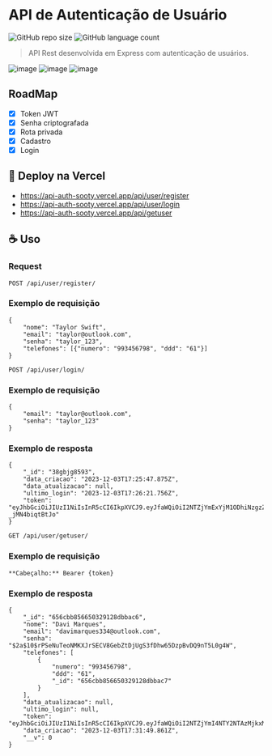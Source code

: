 # API de Autenticação de Usuário

![GitHub repo size](https://img.shields.io/github/repo-size/davimcostaa/api-auth?style=for-the-badge)
![GitHub language count](https://img.shields.io/github/languages/count/davimcostaa/api-auth?style=for-the-badge)

> API Rest desenvolvida em Express com autenticação de usuários.

![image](https://shields.io/badge/JavaScript-F7DF1E?logo=JavaScript&logoColor=000&style=for-the-badge)
![image](https://shields.io/badge/Express-FFFFFF?logo=express&logoColor=000&style=for-the-badge)
![image](https://shields.io/badge/MongoDB-47A248?logo=mongodb&logoColor=000&style=for-the-badge)

## RoadMap

- [x] Token JWT
- [x] Senha criptografada
- [x] Rota privada
- [x] Cadastro
- [x] Login
      
## 🔗 Deploy na Vercel

 - https://api-auth-sooty.vercel.app/api/user/register
 - https://api-auth-sooty.vercel.app/api/user/login
 - https://api-auth-sooty.vercel.app/api/getuser

## ☕ Uso

### Request

`POST /api/user/register/`

### Exemplo de requisição

    {
     	"nome": "Taylor Swift",
    	"email": "taylor@outlook.com",
    	"senha": "taylor_123",
    	"telefones": [{"numero": "993456798", "ddd": "61"}]
    }


    
`POST /api/user/login/`

### Exemplo de requisição

    {
	    "email": "taylor@outlook.com",
	    "senha": "taylor_123"
    }

### Exemplo de resposta

    {
	    "_id": "38gbjg8593",
	    "data_criacao": "2023-12-03T17:25:47.875Z",
	    "data_atualizacao": null,
	    "ultimo_login": "2023-12-03T17:26:21.756Z",
	    "token": "eyJhbGciOiJIUzI1NiIsInR5cCI6IkpXVCJ9.eyJfaWQiOiI2NTZjYmExYjM1ODhiNzgzZWE4MWQxZTAiLCJpYXQiOjE3MDE2MjQzODEsImV4cCI6MTcwMTYyNjE4MX0.fljPRBE4uZI_DheogkTdNbsPZZxw3-_jMN4biqtBtJo"
    }

    
`GET /api/user/getuser/`

### Exemplo de requisição

    **Cabeçalho:** Bearer {token}
    
### Exemplo de resposta

    {
    	"_id": "656cbb856650329128dbbac6",
    	"nome": "Davi Marques",
    	"email": "davimarques334@outlook.com",
    	"senha": "$2a$10$rPSeNuTeoNMKXJrSECV8GebZtDjUgS3fDhw65DzpBvDQ9nT5L0g4W",
    	"telefones": [
    		{
    			"numero": "993456798",
    			"ddd": "61",
    			"_id": "656cbb856650329128dbbac7"
    		}
    	],
    	"data_atualizacao": null,
    	"ultimo_login": null,
    	"token": "eyJhbGciOiJIUzI1NiIsInR5cCI6IkpXVCJ9.eyJfaWQiOiI2NTZjYmI4NTY2NTAzMjkxMjhkYmJhYzYiLCJpYXQiOjE3MDE2MjQ3MTAsImV4cCI6MTcwMTYyNjUxMH0.CWSOGFDU9hUtW9ZnbNJXbEND7dbURxV795CwG4WzHII",
    	"data_criacao": "2023-12-03T17:31:49.861Z",
    	"__v": 0
    }
    



